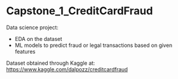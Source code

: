 # Capstone_1_CreditCardFraud

Data science project:

* EDA on the dataset
* ML models to predict fraud or legal transactions based on given features

Dataset obtained through Kaggle at: https://www.kaggle.com/dalpozz/creditcardfraud 


